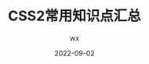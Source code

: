 ---
title: CSS2常用知识点汇总
author: wx
date: '2022-09-02'
showAccessNumber: true,
categories:
  - 知识积累
tag: 
  - CSS
  - 基础
---